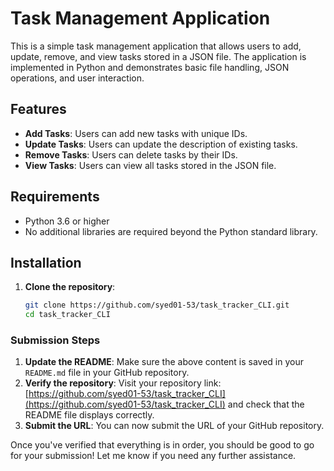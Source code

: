 # Task Management Application

This is a simple task management application that allows users to add, update, remove, and view tasks stored in a JSON file. The application is implemented in Python and demonstrates basic file handling, JSON operations, and user interaction.

## Features

- **Add Tasks**: Users can add new tasks with unique IDs.
- **Update Tasks**: Users can update the description of existing tasks.
- **Remove Tasks**: Users can delete tasks by their IDs.
- **View Tasks**: Users can view all tasks stored in the JSON file.

## Requirements

- Python 3.6 or higher
- No additional libraries are required beyond the Python standard library.

## Installation

1. **Clone the repository**:
   ```bash
   git clone https://github.com/syed01-53/task_tracker_CLI.git
   cd task_tracker_CLI
   
### Submission Steps
1. **Update the README**: Make sure the above content is saved in your `README.md` file in your GitHub repository.
2. **Verify the repository**: Visit your repository link: [https://github.com/syed01-53/task_tracker_CLI](https://github.com/syed01-53/task_tracker_CLI) and check that the README file displays correctly.
3. **Submit the URL**: You can now submit the URL of your GitHub repository.

Once you've verified that everything is in order, you should be good to go for your submission! Let me know if you need any further assistance.


